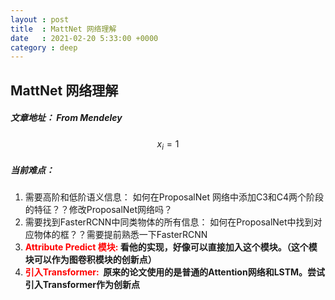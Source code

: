 ```yaml
---
layout : post
title  : MattNet 网络理解
date   : 2021-02-20 5:33:00 +0000
category : deep
---
```


## MattNet 网络理解

##### 文章地址： From Mendeley

$$
x_i = 1
$$

##### 当前难点：

1. 需要高阶和低阶语义信息： 如何在ProposalNet 网络中添加C3和C4两个阶段的特征？？修改ProposalNet网络吗？
2. 需要找到FasterRCNN中同类物体的所有信息： 如何在ProposalNet中找到对应物体的框？？需要提前熟悉一下FasterRCNN
3. **<font color='red'>Attribute Predict 模块:</font> 看他的实现，好像可以直接加入这个模块。（这个模块可以作为图卷积模块的创新点）**
4. **<font color='red'>引入Transformer: </font> 原来的论文使用的是普通的Attention网络和LSTM。尝试引入Transformer作为创新点**

